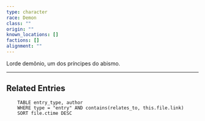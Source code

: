 ```yaml
---
type: character
race: Demon
class: ""
origin: ""
known_locations: []
factions: []
alignment: ""
---
```

Lorde demônio, um dos príncipes do abismo.

---

<!-- DYNAMIC:related-entries -->

## Related Entries

```dataview
    TABLE entry_type, author
    WHERE type = "entry" AND contains(relates_to, this.file.link)
    SORT file.ctime DESC
```

<!-- /DYNAMIC -->
